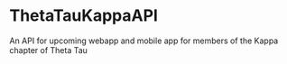 # ThetaTauKappaAPI
An API for upcoming webapp and mobile app for members of the Kappa chapter of Theta Tau

